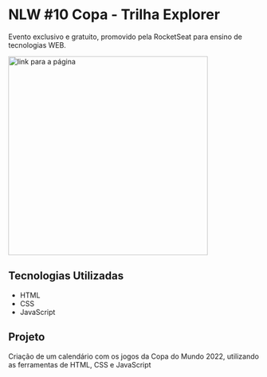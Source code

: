 # NLW #10 Copa - Trilha Explorer

<p>Evento exclusivo e gratuito, promovido pela RocketSeat para ensino de tecnologias WEB.</p>

[<img src="./assets/calendario.gif" alt="link para a página" width=400px>](https://adrianoasz.github.io/NLW-Copa_TrilhaExplorer_RocketSeat/)

## Tecnologias Utilizadas

- HTML
- CSS
- JavaScript

## Projeto

<p>Criação de um calendário com os jogos da Copa do Mundo 2022, utilizando as ferramentas de HTML, CSS e JavaScript</p>
